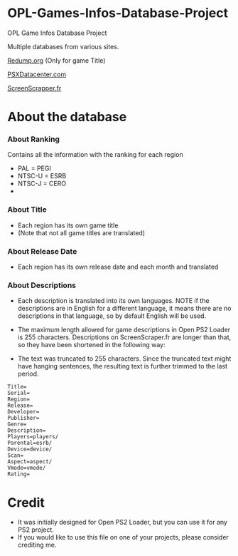 # OPL-Games-Infos-Database-Project
OPL Game Infos Database Project

Multiple databases from various sites.

[Redump.org](http://redump.org/) (Only for game Title)

[PSXDatacenter.com](https://psxdatacenter.com)

[ScreenScrapper.fr](https://www.screenscraper.fr)

# About the database
### About Ranking
Contains all the information with the ranking for each region
- PAL = PEGI
- NTSC-U = ESRB
- NTSC-J = CERO
- 
### About Title
- Each region has its own game title
- (Note that not all game titles are translated)

### About Release Date
- Each region has its own release date and each month and translated

### About Descriptions
- Each description is translated into its own languages. NOTE if the descriptions are in English for a different language, it means there are no descriptions in that language, so by default English will be used.

- The maximum length allowed for game descriptions in Open PS2 Loader is 255 characters. Descriptions on ScreenScraper.fr are longer than that, so they have been shortened in the following way:
- The text was truncated to 255 characters. Since the truncated text might have hanging sentences, the resulting text is further trimmed to the last period.
```
Title=
Serial=
Region=
Release=
Developer=
Publisher=
Genre=
Description=
Players=players/
Parental=esrb/
Device=device/
Scan=
Aspect=aspect/
Vmode=vmode/
Rating=
```
# Credit
- It was initially designed for Open PS2 Loader, but you can use it for any PS2 project.
- If you would like to use this file on one of your projects, please consider crediting me.
